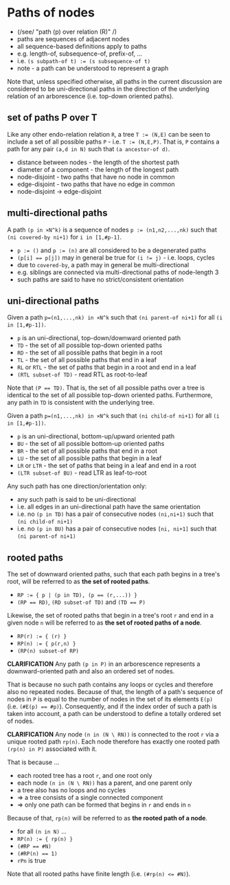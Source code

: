 
<!-- ======================================================================= -->
# Paths of nodes

* (/see/ "path (p) over relation (R)" /)
* paths are sequences of adjacent nodes
* all sequence-based definitions apply to paths
* e.g. length-of, subsequence-of, prefix-of, ...
* i.e. `(s subpath-of t) := (s subsequence-of t)`
* note - a path can be understood to represent a graph

Note that, unless specified otherwise, all paths in the current discussion
are considered to be uni-directional paths in the direction of the underlying
relation of an arborescence (i.e. top-down oriented paths).

<!-- ======================================================================= -->
## set of paths P over T

Like any other endo-relation relation `R`, a tree `T := (N,E)` can be seen to
include a set of all possible paths `P` - i.e. `T := (N,E,P)`. That is, `P`
contains a path for any pair `(a,d in N)` such that `(a ancestor-of d)`.

* distance between nodes - the length of the shortest path
* diameter of a component - the length of the longest path
* node-disjoint - two paths that have no node in common
* edge-disjoint - two paths that have no edge in common
* node-disjoint -> edge-disjoint

<!-- ======================================================================= -->
## multi-directional paths

A path `(p in ×N^k)` is a sequence of nodes `p := (n1,n2,...,nk)`
such that `(ni covered-by ni+1)` for `i in [1,#p-1]`.

* `p := ()` and `p := (n)` are all considered to be a degenerated paths
* `(p[i] == p[j])` may in general be true for `(i != j)` - i.e. loops, cycles
* due to `covered-by`, a path may in general be multi-directional
* e.g. siblings are connected via multi-directional paths of node-length 3
* such paths are said to have no strict/consistent orientation

<!-- ======================================================================= -->
## uni-directional paths

Given a path `p=(n1,...,nk) in ×N^k`
such that `(ni parent-of ni+1)` for all `(i in [1,#p-1])`.

* `p` is an uni-directional, top-down/downward oriented path
* `TD` - the set of all possible top-down oriented paths
* `RD` - the set of all possible paths that begin in a root
* `TL` - the set of all possible paths that end in a leaf
* `RL` or `RTL` - the set of paths that begin in a root and end in a leaf
* `(RTL subset-of TD)` - read RTL as root-to-leaf

Note that `(P == TD)`. That is, the set of all possible paths over a tree is
identical to the set of all possible top-down oriented paths. Furthermore,
any path in `TD` is consistent with the underlying tree.

Given a path `p=(n1,...,nk) in ×N^k`
such that `(ni child-of ni+1)` for all `(i in [1,#p-1])`.

* `p` is an uni-directional, bottom-up/upward oriented path
* `BU` - the set of all possible bottom-up oriented paths
* `BR` - the set of all possible paths that end in a root
* `LU` - the set of all possible paths that begin in a leaf
* `LR` or `LTR` - the set of paths that being in a leaf and end in a root
* `(LTR subset-of BU)` - read LTR as leaf-to-root

Any such path has one direction/orientation only:

* any such path is said to be uni-directional
* i.e. all edges in an uni-directional path have the same orientation
* i.e. no `(p in TD)` has a pair of consecutive nodes
  `(ni,ni+1)` such that `(ni child-of ni+1)`
* i.e. no `(p in BU)` has a pair of consecutive nodes
  `[ni, ni+1]` such that `(ni parent-of ni+1)`

<!-- ======================================================================= -->
## rooted paths

The set of downward oriented paths, such that each path begins in a tree's root,
will be referred to as **the set of rooted paths**.

* `RP := { p | (p in TD), (p == (r,...)) }`
* `(RP == RD)`, `(RD subset-of TD)` and `(TD == P)`

Likewise, the set of rooted paths that begin in a tree's root `r` and end in a
given node `n` will be referred to as **the set of rooted paths of a node**.

* `RP(r) := { (r) }`
* `RP(n) := { p(r,n) }`
* `(RP(n) subset-of RP)`

**CLARIFICATION**
Any path `(p in P)` in an arborescence represents a downward-oriented path
and also an ordered set of nodes.

That is because no such path contains any loops or cycles and therefore also
no repeated nodes. Because of that, the length of a path's sequence of nodes
in `P` is equal to the number of nodes in the set of its elements `E(p)` (i.e.
`(#E(p) == #p)`). Consequently, and if the index order of such a path is taken
into account, a path can be understood to define a totally ordered set of nodes.

**CLARIFICATION**
Any node `(n in (N \ RN))` is connected to the root `r` via a unique rooted
path `rp(n)`. Each node therefore has exactly one rooted path `(rp(n) in P)`
associated with it.

That is because ...

* each rooted tree has a root `r`, and one root only
* each node `(n in (N \ RN))` has a parent, and one parent only
* a tree also has no loops and no cycles
* => a tree consists of a single connected component
* => only one path can be formed that begins in `r` and ends in `n`

Because of that, `rp(n)` will be referred to as **the rooted path of a node**.

* for all `(n in N)` ...
* `RP(n) := { rp(n) }`
* `(#RP == #N)`
* `(#RP(n) == 1)`
* `rPn` is true

Note that all rooted paths have finite length (i.e. `(#rp(n) <= #N)`).
